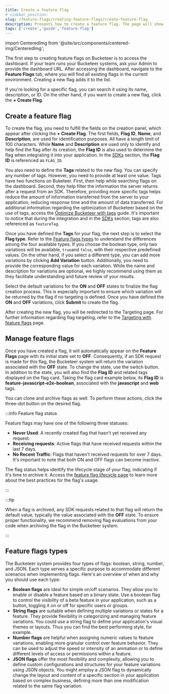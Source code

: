 ```yaml
---
title: Create a feature flag
# sidebar_position: 
slug: /feature-flags/creating-feature-flags/create-feature-flag
description: Presents how to create a feature flag. The page will show the feature flag tab and cover the fields required to create a feature flag.
tags: ['create','guide','feature-flag']
---
```


import CenteredImg from '@site/src/components/centered-img/CenteredImg';

The first step to creating feature flags on Bucketeer is to access the dashboard. If your team runs your Bucketeer systems, ask your Admin to provide the dashboard URL. After accessing the dashboard, navigate to the **Feature Flags** tab, where you will find all existing flags in the current environment. Creating a new flag adds it to the list.

If you're looking for a specific flag, you can search it using its name, description, or ID. On the other hand, if you want to create a new flag, click the **+ Create Flag**.

## Create a feature flag

To create the flag, you need to fulfill the fields on the creation panel, which appear after clicking the **+ Create Flag**. The first fields, **Flag ID**, **Name**, and **Description**, are used for identification purposes. All have a length limit of 100 characters. While **Name** and **Description** are used only to identify and help find the flag after its creation, the **Flag ID** is also used to determine the flag when integrating it into your application. In the [SDKs](/sdk) section, the **Flag ID** is referenced as `FLAG_ID`.

<CenteredImg
  imgURL="img/getting-started/quickstart/create-feature-flag.png"
  alt="create feature flag panel"
  borderWidth="1px"
/>

You also need to define the **Tags** related to the new flag. You can specify any number of tags. However, you need to provide at least one value. Tags have two functions on Buketeer. First, then help while searching flags on the dashboard. Second, they help filter the information the server returns after a request from an SDK. Therefore, providing more specific tags helps reduce the amount of information transferred from the server to your application, reducing response time and the amount of data transferred. For additional information regarding the optimization of Bucketeer based on the use of tags, access the [Optimize Bucketeer with tags](/best-practices/optimize-with-tags) guide. It's important to notice that during the integration and in the [SDKs](/sdk) section, tags are also referenced as `featureTag`.

Once you have defined the **Tags** for your flag, the next step is to select the **Flag type**. Refer to the [Feature flags types](/feature-flags/creating-feature-flags/create-feature-flag#feature-flags-types) to understand the differences among the four available types. If you choose the boolean type, only two variations will be available, `true`and `false`, with their respective predefined values. On the other hand, if you select a different type, you can add more variations by clicking **Add Variation** button. Additionally, you need to provide the corresponding value for each variation. While the name and description for variations are optional, we highly recommend using them as they facilitate understanding and future review of your results.

Select the default variations for the **ON** and **OFF** states to finalize the flag creation process. This is especially important to ensure which variation will be returned by the flag if no targeting is defined. Once you have defined the **ON** and **OFF** variations, click **Submit** to create the flag.

After creating the new flag, you will be redirected to the Targeting page. For further information regarding flag targeting, refer to the [Targeting with feature flags](/feature-flags/creating-feature-flags/targeting) page.

## Manage feature flags

Once you have created a flag, it will automatically appear on the **Feature Flags** page with its initial state set to **OFF**. Consequently, if an SDK request is made for this flag, the Bucketeer system will return the variation associated with the **OFF** state. To change the state, use the switch button. In addition to the state, you will also find the **Flag ID** and related tags displayed on the flag card. Taking the flag card example below, its **Flag ID** is **feature-javascript-e2e-boolean**, associated with the **javascript** and **web** tags.

<CenteredImg
  imgURL="img/getting-started/quickstart/created-feature-flag.png"
  alt="created feature flag"
  borderWidth="1px"
/>

You can clone and archive flags as well. To perform these actions, click the three-dot button on the desired flag.

:::info Feature flag status

Feature flags may have one of the following three statuses:

- **Never Used**: A recently created flag that hasn't yet received any request.
- **Receiving requests**: Active flags that have received requests within the last 7 days.
- **No Recent Traffic**: Flags that haven't received requests for over 7 days. It's important to note that both ON and OFF flags can become inactive.

The flag status helps identify the lifecycle stage of your flag, indicating if it's time to archive it. Access the [feature flag lifecycle page](/best-practices/feature-flag-lifecycle) to learn more about the best practices for the flag's usage.

:::

:::tip

When a flag is archived, any SDK requests related to that flag will return the default value, typically the value associated with the **OFF** state. To ensure proper functionality, we recommend removing flag evaluations from your code when archiving the flag in the Bucketeer system.

:::

## Feature flags types

The Bucketeer system provides four types of flags: boolean, string, number, and JSON. Each type serves a specific purpose to accommodate different scenarios when implementing flags. Here's an overview of when and why you should use each type:

- **Boolean flags** are ideal for simple on/off scenarios. They allow you to enable or disable a feature based on a binary state. Use a boolean flag to control the visibility of a beta feature in your application, such as a button, toggling it on or off for specific users or groups.
- **String flags** are suitable when defining multiple variations or states for a feature. They provide flexibility in categorizing and managing feature variations. You could use a string flag to define your application's visual themes or layouts. Thus you can find the best performing style, for example.
- **Number flags** are helpful when assigning numeric values to feature variations, enabling more granular control over feature behavior. They can be used to adjust the speed or intensity of an animation or to define different levels of access or permissions within a feature.
- **JSON flags** offer the most flexibility and complexity, allowing you to define custom configurations and structures for your feature variations using JSON objects. You might employ a JSON flag to dynamically change the layout and content of a specific section in your application based on complex business, defining more than one modification related to the same flag variation.
